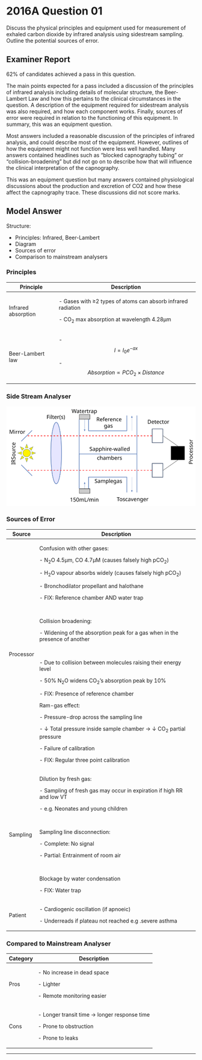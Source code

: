 # 2016A Question 01 

Discuss the physical principles and equipment used for measurement of exhaled carbon dioxide by infrared analysis using sidestream sampling. Outline the potential sources of error.


## Examiner Report
62% of candidates achieved a pass in this question.


The main points expected for a pass included a discussion of the principles of infrared analysis including details of molecular structure, the Beer-Lambert Law and how this pertains to the clinical circumstances in the question. A description of the equipment required for sidestream analysis was also required, and how each component works. Finally, sources of error were required in relation to the functioning of this equipment. In summary, this was an equipment question.


Most answers included a reasonable discussion of the principles of infrared analysis, and could describe most of the equipment. However, outlines of how the equipment might not function were less well handled. Many answers contained headlines such as “blocked capnography tubing” or “collision-broadening” but did not go on to describe how that will influence the clinical interpretation of the capnography.


This was an equipment question but many answers contained physiological discussions about the production and excretion of CO2 and how these affect the capnography trace. These discussions did not score marks.

## Model Answer

Structure:

- Principles: Infrared, Beer-Lambert
- Diagram
- Sources of error
- Comparison to mainstream analysers

### Principles

|Principle|Description|
| -- | -- |
|Infrared absorption|<p>- Gases with ≥2 types of atoms can absorb infrared radiation</p><p>- CO<sub>2</sub> max absorption at wavelength 4.28μm</p>|
|Beer-Lambert law|<p>- $$I = I_0e^{-ax}$$</p><p>- $$Absorption \propto PCO_2 \times Distance$$</p>|

### Side Stream Analyser

<img src="\resources\capnograph-diagram.svg">

### Sources of Error


|Source|Description|
| -- | -- |
|Processor|<p>Confusion with other gases:</p><p>- N<sub>2</sub>O 4.5μm, CO 4.7μM (causes falsely high pCO<sub>2</sub>)</p><p>- H<sub>2</sub>O vapour absorbs widely (causes falsely high pCO<sub>2</sub>)</p><p>- Bronchodilator propellant and halothane</p><p>- FIX: Reference chamber AND water trap</p><br><p>Collision broadening:</p><p>- Widening of the absorption peak for a gas when in the presence of another</p><br><p>- Due to collision between molecules raising their energy level</p><p>- 50% N<sub>2</sub>O widens CO<sub>2</sub>’s absorption peak by 10%</p><p>- FIX: Presence of reference chamber</p><p>Ram-gas effect:</p><p>- Pressure-drop across the sampling line</p><p>- ↓ Total pressure inside sample chamber → ↓ CO<sub>2</sub> partial pressure</p><p>- Failure of calibration</p><p>- FIX: Regular three point calibration</p>|
|Sampling|<p>Dilution by fresh gas:</p><p>- Sampling of fresh gas may occur in expiration if high RR and low VT</p><p>- e.g. Neonates and young children</p><br><p>Sampling line disconnection:</p><p>- Complete: No signal</p><p>- Partial: Entrainment of room air</p><br><p>Blockage by water condensation</p><p>- FIX: Water trap</p>|
|Patient|<p>- Cardiogenic oscillation (if apnoeic)</p><p>- Underreads if plateau not reached e.g .severe asthma</p>|

### Compared to Mainstream Analyser

|Category|Description|
| -- | -- |
|Pros|<p>- No increase in dead space</p><p>- Lighter</p><p>- Remote monitoring easier</p>|
|Cons|<p>- Longer transit time → longer response time</p><p>- Prone to obstruction</p><p>- Prone to leaks</p>|




--- 

